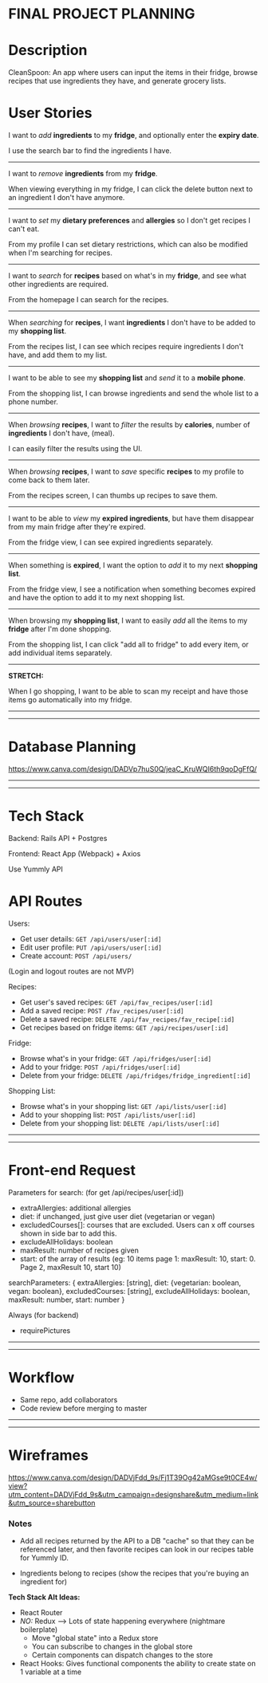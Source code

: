 # FINAL PROJECT PLANNING

# Description

CleanSpoon: An app where users can input the items in their fridge, browse recipes that use ingredients they have, and generate grocery lists.

# User Stories

I want to _add_ **ingredients** to my **fridge**, and optionally enter the **expiry date**.

I use the search bar to find the ingredients I have.

---

I want to _remove_ **ingredients** from my **fridge**.

When viewing everything in my fridge, I can click the delete button next to an ingredient I don't have anymore.

---

I want to _set_ my **dietary preferences** and **allergies** so I don't get recipes I can't eat.

From my profile I can set dietary restrictions, which can also be modified when I'm searching for recipes.

---

I want to _search_ for **recipes** based on what's in my **fridge**, and see what other ingredients are required.

From the homepage I can search for the recipes.

--- 

When _searching_ for **recipes**, I want **ingredients** I don't have to be added to my **shopping list**.

From the recipes list, I can see which recipes require ingredients I don't have, and add them to my list.

--- 

I want to be able to see my **shopping list** and _send_ it to a **mobile phone**.

From the shopping list, I can browse ingredients and send the whole list to a phone number. 

--- 

When _browsing_ **recipes**, I want to _filter_ the results by **calories**, number of **ingredients** I don't have, (meal).

I can easily filter the results using the UI.

---

When _browsing_ **recipes**, I want to _save_ specific **recipes** to my profile to come back to them later.

From the recipes screen, I can thumbs up recipes to save them.

---

I want to be able to _view_ my **expired ingredients**, but have them disappear from my main fridge after they're expired.

From the fridge view, I can see expired ingredients separately.

---

When something is **expired**, I want the option to _add_ it to my next **shopping list**.

From the fridge view, I see a notification when something becomes expired and have the option to add it to my next shopping list. 

---

When browsing my **shopping list**, I want to easily _add_ all the items to my **fridge** after I'm done shopping.

From the shopping list, I can click "add all to fridge" to add every item, or add individual items separately.

---

**STRETCH:**

When I go shopping, I want to be able to scan my receipt and have those items go automatically into my fridge.

---
---

# Database Planning

https://www.canva.com/design/DADVp7huS0Q/jeaC_KruWQI6th9qoDgFfQ/

---
---

# Tech Stack

Backend: Rails API + Postgres

Frontend: React App (Webpack) + Axios

Use Yummly API

# API Routes

Users:
* Get user details: `GET /api/users/user[:id]`
* Edit user profile: `PUT /api/users/user[:id]`
* Create account: `POST /api/users/`

(Login and logout routes are not MVP)

Recipes:
* Get user's saved recipes: `GET /api/fav_recipes/user[:id]`
* Add a saved recipe: `POST /fav_recipes/user[:id]`
* Delete a saved recipe: `DELETE /api/fav_recipes/fav_recipe[:id]`
* Get recipes based on fridge items: `GET /api/recipes/user[:id]`

Fridge:
* Browse what's in your fridge: `GET /api/fridges/user[:id]`
* Add to your fridge: `POST /api/fridges/user[:id]`
* Delete from your fridge: `DELETE /api/fridges/fridge_ingredient[:id]`

Shopping List:
* Browse what's in your shopping list: `GET /api/lists/user[:id]`
* Add to your shopping list: `POST /api/lists/user[:id]`
* Delete from your shopping list: `DELETE /api/lists/user[:id]`
---
---
# Front-end Request

Parameters for search: (for get /api/recipes/user[:id])
- extraAllergies: additional allergies
- diet: if unchanged, just give user diet (vegetarian or vegan)
- excludedCourses[]: courses that are excluded. Users can x off courses shown in side bar to add this.
- excludeAllHolidays: boolean
- maxResult: number of recipes given
- start: of the array of results (eg: 10 items page 1: maxResult: 10, start: 0. Page 2, maxResult 10, start 10)

searchParameters: {
  extraAllergies: [string],
  diet: {vegetarian: boolean, vegan: boolean},
  excludedCourses: [string],
  excludeAllHolidays: boolean,
  maxResult: number,
  start: number
}

Always (for backend)
- requirePictures


---
---

# Workflow

* Same repo, add collaborators
* Code review before merging to master

---
---

# Wireframes

https://www.canva.com/design/DADVjFdd_9s/Fj1T39Og42aMGse9t0CE4w/view?utm_content=DADVjFdd_9s&utm_campaign=designshare&utm_medium=link&utm_source=sharebutton

### Notes

* Add all recipes returned by the API to a DB "cache" so that they can be referenced later, and then favorite recipes can look in our recipes table for Yummly ID. 

* Ingredients belong to recipes (show the recipes that you're buying an ingredient for)

**Tech Stack Alt Ideas:**
* React Router
* _NO:_ Redux –> Lots of state happening everywhere (nightmare boilerplate)
  * Move "global state" into a Redux store 
  * You can subscribe to changes in the global store
  * Certain components can dispatch changes to the store
* React Hooks: Gives functional components the ability to create state on 1 variable at a time 